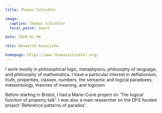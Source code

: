 ```yaml
---
title: Thomas Schindler

image:
  caption: Thomas Schindler
  focal_point: Smart

date: 2020-01-04

role: Research Associate

homepage: https://www.thomasschindler.org/
---
```

I work mostly in philosophical logic, metaphysics, philosophy of language, and philosophy of mathematics. I have a particular interest in deflationism, truth, properties, classes, numbers, the semantic and logical paradoxes, metaontology, theories of meaning, and logicism

Before starting in Bristol, I had a Marie-Curie project on 'The logical function of property talk'. I was also a main researcher on the DFG funded project 'Reference patterns of paradox'.
